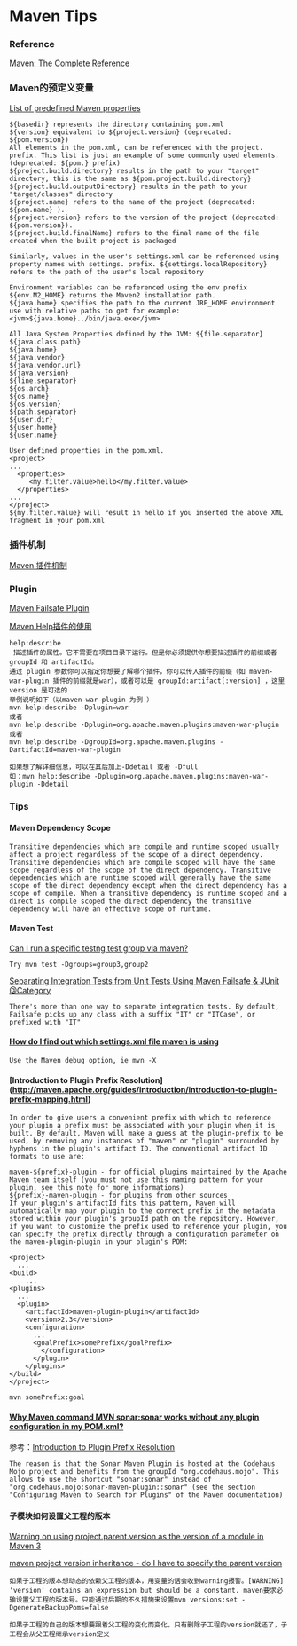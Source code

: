# Maven Tips

### Reference

[Maven: The Complete Reference](http://books.sonatype.com/mvnref-book/reference/) 

### Maven的预定义变量
[List of predefined Maven properties](https://github.com/cko/predefined_maven_properties/blob/master/README.md)
	
	${basedir} represents the directory containing pom.xml
	${version} equivalent to ${project.version} (deprecated: ${pom.version})
	All elements in the pom.xml, can be referenced with the project. prefix. This list is just an example of some commonly used elements. (deprecated: ${pom.} prefix)
	${project.build.directory} results in the path to your "target" directory, this is the same as ${pom.project.build.directory}
	${project.build.outputDirectory} results in the path to your "target/classes" directory
	${project.name} refers to the name of the project (deprecated: ${pom.name} ).
	${project.version} refers to the version of the project (deprecated: ${pom.version}).
	${project.build.finalName} refers to the final name of the file created when the built project is packaged
	
	Similarly, values in the user's settings.xml can be referenced using property names with settings. prefix. ${settings.localRepository} refers to the path of the user's local repository
	
	Environment variables can be referenced using the env prefix
	${env.M2_HOME} returns the Maven2 installation path.
	${java.home} specifies the path to the current JRE_HOME environment use with relative paths to get for example: <jvm>${java.home}../bin/java.exe</jvm>
	
	All Java System Properties defined by the JVM: ${file.separator}
	${java.class.path}
	${java.home}
	${java.vendor}
	${java.vendor.url}
	${java.version}
	${line.separator}
	${os.arch}
	${os.name}
	${os.version}
	${path.separator}
	${user.dir}
	${user.home}
	${user.name}

	User defined properties in the pom.xml.
	<project>
	...
	  <properties>
    	 <my.filter.value>hello</my.filter.value>
	  </properties>
	...
	</project>
	${my.filter.value} will result in hello if you inserted the above XML fragment in your pom.xml


### 插件机制
[Maven 插件机制](http://www.tuicool.com/articles/ry2qAbb)


### Plugin
[Maven Failsafe Plugin](http://maven.apache.org/surefire/maven-failsafe-plugin/)

[Maven Help插件的使用]("http://blog.csdn.net/zgmzyr/article/details/8691053")

	help:describe
     描述插件的属性。它不需要在项目目录下运行。但是你必须提供你想要描述插件的前缀或者 groupId 和 artifactId。
	通过 plugin 参数你可以指定你想要了解哪个插件，你可以传入插件的前缀（如 maven-war-plugin 插件的前缀就是war），或者可以是 groupId:artifact[:version] ，这里 version 是可选的
 	举例说明如下（以maven-war-plugin 为例 ）
 	mvn help:describe -Dplugin=war
 	或者
 	mvn help:describe -Dplugin=org.apache.maven.plugins:maven-war-plugin
 	或者
 	mvn help:describe -DgroupId=org.apache.maven.plugins -DartifactId=maven-war-plugin
 
 	如果想了解详细信息，可以在其后加上-Ddetail 或者 -Dfull
 	如：mvn help:describe -Dplugin=org.apache.maven.plugins:maven-war-plugin -Ddetail


### Tips

#### Maven Dependency Scope

	Transitive dependencies which are compile and runtime scoped usually affect a project regardless of the scope of a direct dependency. Transitive dependencies which are compile scoped will have the same scope regardless of the scope of the direct dependency. Transitive dependencies which are runtime scoped will generally have the same scope of the direct dependency except when the direct dependency has a scope of compile. When a transitive dependency is runtime scoped and a direct is compile scoped the direct dependency the transitive dependency will have an effective scope of runtime.
	

#### Maven Test
[Can I run a specific testng test group via maven?]("http://stackoverflow.com/questions/2922581/can-i-run-a-specific-testng-test-group-via-maven")	

	Try mvn test -Dgroups=group3,group2
	
[Separating Integration Tests from Unit Tests Using Maven Failsafe & JUnit @Category](http://calenlegaspi.blogspot.com/2015/01/separating-integration-tests-from-unit.html)

	There's more than one way to separate integration tests. By default, Failsafe picks up any class with a suffix "IT" or "ITCase", or prefixed with "IT"	
	
	
#### [How do I find out which settings.xml file maven is using](http://stackoverflow.com/questions/9988814/how-do-i-find-out-which-settings-xml-file-maven-is-using)
	
	Use the Maven debug option, ie mvn -X 	
	
#### [Introduction to Plugin Prefix Resolution]	(http://maven.apache.org/guides/introduction/introduction-to-plugin-prefix-mapping.html)

	In order to give users a convenient prefix with which to reference your plugin a prefix must be associated with your plugin when it is built. By default, Maven will make a guess at the plugin-prefix to be used, by removing any instances of "maven" or "plugin" surrounded by hyphens in the plugin's artifact ID. The conventional artifact ID formats to use are:

	maven-${prefix}-plugin - for official plugins maintained by the Apache Maven team itself (you must not use this naming pattern for your plugin, see this note for more informations)
	${prefix}-maven-plugin - for plugins from other sources
	If your plugin's artifactId fits this pattern, Maven will automatically map your plugin to the correct prefix in the metadata stored within your plugin's groupId path on the repository. However, if you want to customize the prefix used to reference your plugin, you can specify the prefix directly through a configuration parameter on the maven-plugin-plugin in your plugin's POM:
	
	<project>
	  ...
  	<build>
    	...
    <plugins>
      ...
      <plugin>
        <artifactId>maven-plugin-plugin</artifactId>
        <version>2.3</version>
        <configuration>
          ...
          <goalPrefix>somePrefix</goalPrefix>
    	    </configuration>
	      </plugin>
    	</plugins>
  	</build>
	</project>
	
	mvn somePrefix:goal

#### [Why Maven command MVN sonar:sonar works without any plugin configuration in my POM.xml?](http://stackoverflow.com/questions/14979530/why-maven-command-mvn-sonarsonar-works-without-any-plugin-configuration-in-my-p)

  参考：[Introduction to Plugin Prefix Resolution](http://maven.apache.org/guides/introduction/introduction-to-plugin-prefix-mapping.html)
  
	The reason is that the Sonar Maven Plugin is hosted at the Codehaus Mojo project and benefits from the groupId "org.codehaus.mojo". This allows to use the shortcut "sonar:sonar" instead of "org.codehaus.mojo:sonar-maven-plugin::sonar" (see the section "Configuring Maven to Search for Plugins" of the Maven documentation)


#### 子模块如何设置父工程的版本

[Warning on using project.parent.version as the version of a module in Maven 3](http://stackoverflow.com/questions/1981151/warning-on-using-project-parent-version-as-the-version-of-a-module-in-maven-3)

[maven project version inheritance - do I have to specify the parent version](http://stackoverflow.com/questions/10582054/maven-project-version-inheritance-do-i-have-to-specify-the-parent-version)
	
	如果子工程的版本想动态的依赖父工程的版本，用变量的话会收到warning报警。[WARNING] 'version' contains an expression but should be a constant. maven要求必输设置父工程的版本号。只能通过后期的不久措施来设置mvn versions:set -DgenerateBackupPoms=false
	
	如果子工程的自己的版本想要跟着父工程的变化而变化，只有删除子工程的version就还了，子工程会从父工程继承version定义


	